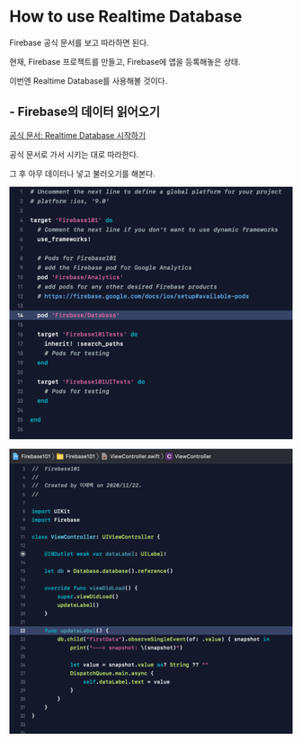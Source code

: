 # How to use Realtime Database
Firebase 공식 문서를 보고 따라하면 된다.

현재, Firebase 프로젝트를 만들고, Firebase에 앱을 등록해놓은 상태.

이번엔 Realtime Database를 사용해볼 것이다.

## - Firebase의 데이터 읽어오기
[공식 문서: Realtime Database 시작하기](https://firebase.google.com/docs/database/ios/start)

공식 문서로 가서 시키는 대로 따라한다.

그 후 아무 데이터나 넣고 불러오기를 해본다.

![ReadingDataEx01](./ReadingDataEx01.png)

![ReadingDataEx02](./ReadingDataEx02.png)

<br>

